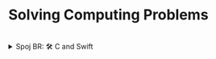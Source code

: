 # Solving Computing Problems 

<br>
<details>
  <summary>Spoj BR: 🛠️ C and Swift</summary>
<br>
<a href="https://br.spoj.com/problems/SOMA/">SOMA</a>
<br>
<a href="https://br.spoj.com/problems/QUADRAD2/">QUADRAD2</a>
<br>
<a href="https://br.spoj.com/problems/PEDAGIO1/">PEDAGIO1</a>
  <br>
</details>
